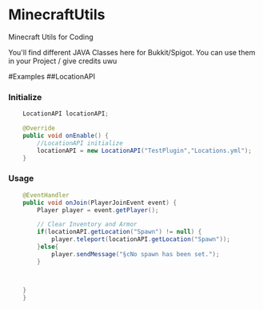 # MinecraftUtils
Minecraft Utils for Coding

You'll find different JAVA Classes here for Bukkit/Spigot. You can use them in your Project / give credits uwu

#Examples
##LocationAPI
### Initialize
```java
	LocationAPI locationAPI;

	@Override
	public void onEnable() {
		//LocationAPI initialize
		locationAPI = new LocationAPI("TestPlugin","Locations.yml");
	}
```

### Usage
```java
	@EventHandler
	public void onJoin(PlayerJoinEvent event) {
		Player player = event.getPlayer();

		// Clear Inventory and Armor
		if(locationAPI.getLocation("Spawn") != null) {
			player.teleport(locationAPI.getLocation("Spawn"));
		}else{
			player.sendMessage("§cNo spawn has been set.");
		}



	}
	}
```
